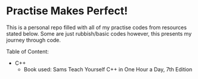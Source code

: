 # Practise Makes Perfect!

This is a personal repo filled with all of my practise codes from resources stated below. Some are just rubbish/basic codes however, this presents my journey through code.

Table of Content:
 - C++ 
    - Book used: Sams Teach Yourself C++ in One Hour a Day, 7th Edition
